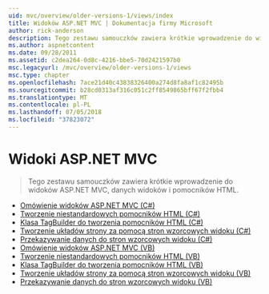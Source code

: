 ```yaml
---
uid: mvc/overview/older-versions-1/views/index
title: Widoków ASP.NET MVC | Dokumentacja firmy Microsoft
author: rick-anderson
description: Tego zestawu samouczków zawiera krótkie wprowadzenie do widoków ASP.NET MVC, danych widoków i pomocników HTML.
ms.author: aspnetcontent
ms.date: 09/28/2011
ms.assetid: c2dea264-0d8c-4216-bbe5-70d2421597b0
msc.legacyurl: /mvc/overview/older-versions-1/views
msc.type: chapter
ms.openlocfilehash: 7ace21d40c43838326400a274d8fa8af1c82495b
ms.sourcegitcommit: b28cd0313af316c051c2ff8549865bff67f2fbb4
ms.translationtype: MT
ms.contentlocale: pl-PL
ms.lasthandoff: 07/05/2018
ms.locfileid: "37823072"
---
```

<a name="aspnet-mvc-views"></a>Widoki ASP.NET MVC
====================
> Tego zestawu samouczków zawiera krótkie wprowadzenie do widoków ASP.NET MVC, danych widoków i pomocników HTML.


- [Omówienie widoków ASP.NET MVC (C#)](asp-net-mvc-views-overview-cs.md)
- [Tworzenie niestandardowych pomocników HTML (C#)](creating-custom-html-helpers-cs.md)
- [Klasa TagBuilder do tworzenia pomocników HTML (C#)](using-the-tagbuilder-class-to-build-html-helpers-cs.md)
- [Tworzenie układów strony za pomocą stron wzorcowych widoku (C#)](creating-page-layouts-with-view-master-pages-cs.md)
- [Przekazywanie danych do stron wzorcowych widoku (C#)](passing-data-to-view-master-pages-cs.md)
- [Omówienie widoków ASP.NET MVC (VB)](asp-net-mvc-views-overview-vb.md)
- [Tworzenie niestandardowych pomocników HTML (VB)](creating-custom-html-helpers-vb.md)
- [Klasa TagBuilder do tworzenia pomocników HTML (VB)](using-the-tagbuilder-class-to-build-html-helpers-vb.md)
- [Tworzenie układów strony za pomocą stron wzorcowych widoku (VB)](creating-page-layouts-with-view-master-pages-vb.md)
- [Przekazywanie danych do stron wzorcowych widoku (VB)](passing-data-to-view-master-pages-vb.md)
